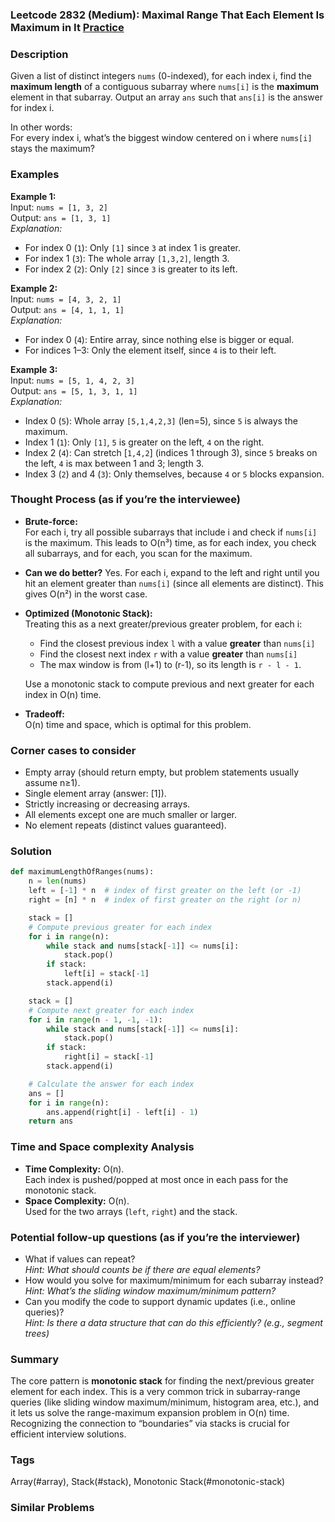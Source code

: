 ### Leetcode 2832 (Medium): Maximal Range That Each Element Is Maximum in It [Practice](https://leetcode.com/problems/maximal-range-that-each-element-is-maximum-in-it)

### Description  
Given a list of distinct integers `nums` (0-indexed), for each index i, find the **maximum length** of a contiguous subarray where `nums[i]` is the **maximum** element in that subarray. Output an array `ans` such that `ans[i]` is the answer for index i.

In other words:  
For every index i, what’s the biggest window centered on i where `nums[i]` stays the maximum?

### Examples  

**Example 1:**  
Input: `nums = [1, 3, 2]`  
Output: `ans = [1, 3, 1]`  
*Explanation:*
- For index 0 (`1`): Only `[1]` since `3` at index 1 is greater.
- For index 1 (`3`): The whole array `[1,3,2]`, length 3.
- For index 2 (`2`): Only `[2]` since `3` is greater to its left.

**Example 2:**  
Input: `nums = [4, 3, 2, 1]`  
Output: `ans = [4, 1, 1, 1]`  
*Explanation:*
- For index 0 (`4`): Entire array, since nothing else is bigger or equal.
- For indices 1–3: Only the element itself, since `4` is to their left.

**Example 3:**  
Input: `nums = [5, 1, 4, 2, 3]`  
Output: `ans = [5, 1, 3, 1, 1]`  
*Explanation:*
- Index 0 (`5`): Whole array `[5,1,4,2,3]` (len=5), since `5` is always the maximum.
- Index 1 (`1`): Only `[1]`, `5` is greater on the left, `4` on the right.
- Index 2 (`4`): Can stretch [`1,4,2`] (indices 1 through 3), since `5` breaks on the left, `4` is max between 1 and 3; length 3.
- Index 3 (`2`) and 4 (`3`): Only themselves, because `4` or `5` blocks expansion.

### Thought Process (as if you’re the interviewee)  

- **Brute-force:**  
  For each i, try all possible subarrays that include i and check if `nums[i]` is the maximum. This leads to O(n³) time, as for each index, you check all subarrays, and for each, you scan for the maximum.

- **Can we do better?**
  Yes. For each i, expand to the left and right until you hit an element greater than `nums[i]` (since all elements are distinct). This gives O(n²) in the worst case.

- **Optimized (Monotonic Stack):**  
  Treating this as a next greater/previous greater problem, for each i:
    - Find the closest previous index `l` with a value **greater** than `nums[i]`
    - Find the closest next index `r` with a value **greater** than `nums[i]`
    - The max window is from (l+1) to (r-1), so its length is `r - l - 1`.
  
  Use a monotonic stack to compute previous and next greater for each index in O(n) time.

- **Tradeoff:**  
  O(n) time and space, which is optimal for this problem.

### Corner cases to consider  
- Empty array (should return empty, but problem statements usually assume n≥1).
- Single element array (answer: [1]).
- Strictly increasing or decreasing arrays.
- All elements except one are much smaller or larger.
- No element repeats (distinct values guaranteed).

### Solution

```python
def maximumLengthOfRanges(nums):
    n = len(nums)
    left = [-1] * n  # index of first greater on the left (or -1)
    right = [n] * n  # index of first greater on the right (or n)

    stack = []
    # Compute previous greater for each index
    for i in range(n):
        while stack and nums[stack[-1]] <= nums[i]:
            stack.pop()
        if stack:
            left[i] = stack[-1]
        stack.append(i)

    stack = []
    # Compute next greater for each index
    for i in range(n - 1, -1, -1):
        while stack and nums[stack[-1]] <= nums[i]:
            stack.pop()
        if stack:
            right[i] = stack[-1]
        stack.append(i)

    # Calculate the answer for each index
    ans = []
    for i in range(n):
        ans.append(right[i] - left[i] - 1)
    return ans
```

### Time and Space complexity Analysis  

- **Time Complexity:** O(n).  
  Each index is pushed/popped at most once in each pass for the monotonic stack.
- **Space Complexity:** O(n).  
  Used for the two arrays (`left`, `right`) and the stack.

### Potential follow-up questions (as if you’re the interviewer)  

- What if values can repeat?  
  *Hint: What should counts be if there are equal elements?*  
- How would you solve for maximum/minimum for each subarray instead?  
  *Hint: What’s the sliding window maximum/minimum pattern?*
- Can you modify the code to support dynamic updates (i.e., online queries)?  
  *Hint: Is there a data structure that can do this efficiently? (e.g., segment trees)*

### Summary
The core pattern is **monotonic stack** for finding the next/previous greater element for each index. This is a very common trick in subarray-range queries (like sliding window maximum/minimum, histogram area, etc.), and it lets us solve the range-maximum expansion problem in O(n) time. Recognizing the connection to “boundaries” via stacks is crucial for efficient interview solutions.

### Tags
Array(#array), Stack(#stack), Monotonic Stack(#monotonic-stack)

### Similar Problems
